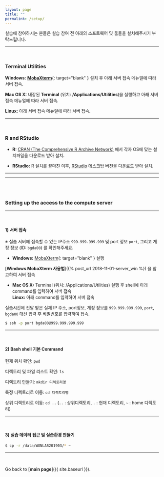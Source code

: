 ```yaml
---
layout: page
title: ""
permalink: /setup/
---
```


실습에 참여하시는 분들은 실습 참여 전 아래의 소프트웨어 및 툴들을 설치해주시기 부탁드립니다.

---
<br>

### Terminal Utilities

**Windows:** [**MobaXterm**](https://mobaxterm.mobatek.net/download-home-edition.html){: target="blank" } 설치 후 아래 서버 접속 메뉴얼에 따라 서버 접속.

**Mac OS X:** 내장된 **Terminal** (위치: **/Applications/Utilities**)을 실행하고 아래 서버 접속 메뉴얼에 따라 서버 접속.

**Linux:** 아래 서버 접속 메뉴얼에 따라 서버 접속.

---
<br>

### R and RStudio

- **R:** [CRAN (The Comprehensive R Archive Network)](https://cran.r-project.org/index.html) 에서 각자 OS에 맞는 설치파일을 다운로드 받아 설치.

- **RStudio:** R 설치를 끝마친 이후, [RStudio](https://www.rstudio.com/products/rstudio/download/preview/) 데스크탑 버전을 다운로드 받아 설치.

---
---
<br>
<br>

### **Setting up the access to the compute server**

---
<br>

#### **1) 서버 접속**

※ 실습 서버에 접속할 수 있는 IP주소 ```999.999.999.999``` 및 port 정보 ```port```, 그리고 계정 정보 (ID: ```bgda00```) 를 확인해주세요.

- **Windows:** [MobaXterm](https://mobaxterm.mobatek.net/download-home-edition.html){: target="blank" } 실행

[**Windows MobaXterm 사용법**]({% post_url 2018-11-01-server_win %}) 을 참고하여 서버 접속


- **Mac OS X:** Terminal (위치: /Applications/Utilities) 실행 후 shell에 아래 command를 입력하여 서버 접속  
**Linux:** 아래 command를 입력하여 서버 접속  

실습시간에 전달 받은 실제 IP 주소, port정보, 계정 정보를 ```999.999.999.999```, ```port```, ```bgda00``` 대신 입력 후 비밀번호를 입력하여 접속.  
```bash
$ ssh -p port bgda00@999.999.999.999
```

---
<br>

#### **2) Bash shell 기본 Command**

현재 위치 확인: ```pwd```

디렉토리 및 파일 리스트 확인: ```ls```

디렉토리 만들기: ```mkdir 디렉토리명```

특정 디렉토리로 이동: ```cd 디렉토리명```

상위 디렉토리로 이동: ```cd ..``` (```..``` : 상위디렉토리, ```.``` : 현재 디렉토리, ```~``` : home 디렉토리)

---
<br>

#### **3) 실습 데이터 접근 및 실습환경 만들기**

```bash
$ cp -r /data/WONLAB201903/* ~
```

---
<br>

Go back to [**main page**]({{ site.baseurl }}).